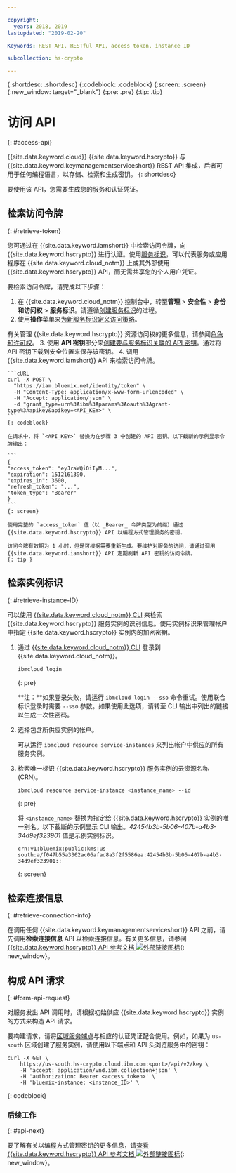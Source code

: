```yaml
---

copyright:
  years: 2018, 2019
lastupdated: "2019-02-20"

Keywords: REST API, RESTful API, access token, instance ID

subcollection: hs-crypto

---
```


{:shortdesc: .shortdesc}
{:codeblock: .codeblock}
{:screen: .screen}
{:new_window: target="_blank"}
{:pre: .pre}
{:tip: .tip}

# 访问 API
{: #access-api}

{{site.data.keyword.cloud}} {{site.data.keyword.hscrypto}} 与 {{site.data.keyword.keymanagementserviceshort}} REST API 集成，后者可用于任何编程语言，以存储、检索和生成密钥。
{: shortdesc}

要使用该 API，您需要生成您的服务和认证凭证。

## 检索访问令牌
{: #retrieve-token}

您可通过在 {{site.data.keyword.iamshort}} 中检索访问令牌，向 {{site.data.keyword.hscrypto}} 进行认证。使用[服务标识](/docs/iam/serviceid.html#serviceids)，可以代表服务或应用程序在 {{site.data.keyword.cloud_notm}} 上或其外部使用 {{site.data.keyword.hscrypto}} API，而无需共享您的个人用户凭证。  

<!-- If you want to authenticate with your user credentials, you can retrieve your token by running `ibmcloud iam oauth-tokens` in the [{{site.data.keyword.cloud_notm}} CLI](/docs/cli/index.html#overview).
{: tip} -->

要检索访问令牌，请完成以下步骤：

1. 在 {{site.data.keyword.cloud_notm}} 控制台中，转至**管理** &gt; **安全性** &gt; **身份和访问权** &gt; **服务标识**。请遵循[创建服务标识](/docs/iam/serviceid.html#creating-a-service-id)的过程。
2. 使用**操作**菜单来[为新服务标识定义访问策略](/docs/iam/serviceidaccess.html)。

有关管理 {{site.data.keyword.hscrypto}} 资源访问权的更多信息，请参阅[角色和许可权](/docs/services/hs-crypto/manage-access.html#roles)。
3. 使用 **API 密钥**部分来[创建要与服务标识关联的 API 密钥](/docs/iam/serviceid_keys.html#serviceidapikeys)。通过将 API 密钥下载到安全位置来保存该密钥。
4. 调用 {{site.data.keyword.iamshort}} API 来检索访问令牌。

    ```cURL
    curl -X POST \
      "https://iam.bluemix.net/identity/token" \
      -H "Content-Type: application/x-www-form-urlencoded" \
      -H "Accept: application/json" \
      -d "grant_type=urn%3Aibm%3Aparams%3Aoauth%3Agrant-type%3Aapikey&apikey=<API_KEY>" \ 
    ```
    {: codeblock}

    在请求中，将 `<API_KEY>` 替换为在步骤 3 中创建的 API 密钥。以下截断的示例显示令牌输出：

    ```
    {
    "access_token": "eyJraWQiOiIyM...",
    "expiration": 1512161390,
    "expires_in": 3600,
    "refresh_token": "...",
    "token_type": "Bearer"
    }
    ```
    {: screen}

    使用完整的 `access_token` 值（以 _Bearer_ 令牌类型为前缀）通过 {{site.data.keyword.hscrypto}} API 以编程方式管理服务的密钥。

    访问令牌有效期为 1 小时，但是可根据需要重新生成。要维护对服务的访问，请通过调用 {{site.data.keyword.iamshort}} API 定期刷新 API 密钥的访问令牌。   
    {: tip }

## 检索实例标识
{: #retrieve-instance-ID}

可以使用 [{{site.data.keyword.cloud_notm}} CLI](/docs/cli/index.html#overview) 来检索 {{site.data.keyword.hscrypto}} 服务实例的识别信息。使用实例标识来管理帐户中指定 {{site.data.keyword.hscrypto}} 实例内的加密密钥。

1. 通过 [{{site.data.keyword.cloud_notm}} CLI](/docs/cli/index.html#overview) 登录到 {{site.data.keyword.cloud_notm}}。

    ```sh
    ibmcloud login
    ```
    {: pre}

    **注：**如果登录失败，请运行 `ibmcloud login --sso` 命令重试。使用联合标识登录时需要 `--sso` 参数。如果使用此选项，请转至 CLI 输出中列出的链接以生成一次性密码。

2. 选择包含所供应实例的帐户。

    可以运行 `ibmcloud resource service-instances` 来列出帐户中供应的所有服务实例。

3. 检索唯一标识 {{site.data.keyword.hscrypto}} 服务实例的云资源名称 (CRN)。

    ```sh
    ibmcloud resource service-instance <instance_name> --id
    ```
    {: pre}

    将 `<instance_name>` 替换为指定给 {{site.data.keyword.hscrypto}} 实例的唯一别名。以下截断的示例显示 CLI 输出。_42454b3b-5b06-407b-a4b3-34d9ef323901_ 值是示例实例标识。

    ```
    crn:v1:bluemix:public:kms:us-south:a/f047b55a3362ac06afad8a3f2f5586ea:42454b3b-5b06-407b-a4b3-34d9ef323901::
    ```
    {: screen}

## 检索连接信息
{: #retrieve-connection-info}

在调用任何 {{site.data.keyword.keymanagementserviceshort}} API 之前，请先调用**检索连接信息** API 以检索连接信息。有关更多信息，请参阅 [{{site.data.keyword.hscrypto}} API 参考文档 ![外部链接图标](../../icons/launch-glyph.svg "外部链接图标")](https://{DomainName}/apidocs/hs-crypto){: new_window}。

## 构成 API 请求
{: #form-api-request}

对服务发出 API 调用时，请根据初始供应 {{site.data.keyword.hscrypto}} 实例的方式来构造 API 请求。

要构建请求，请将[区域服务端点](/docs/services/hs-crypto/regions.html)与相应的认证凭证配合使用。例如，如果为 `us-south` 区域创建了服务实例，请使用以下端点和 API 头浏览服务中的密钥：

```cURL
curl -X GET \
    https://us-south.hs-crypto.cloud.ibm.com:<port>/api/v2/key \
    -H 'accept: application/vnd.ibm.collection+json' \
    -H 'authorization: Bearer <access_token>' \
    -H 'bluemix-instance: <instance_ID>' \
```
{: codeblock}

### 后续工作
{: #api-next}

要了解有关以编程方式管理密钥的更多信息，请[查看 {{site.data.keyword.hscrypto}} API 参考文档 ![外部链接图标](../../icons/launch-glyph.svg "外部链接图标")](https://{DomainName}/apidocs/hs-crypto){: new_window}。

<!-- To see an example of how keys stored in {{site.data.keyword.hscrypto}} can work to encrypt and decrypt data, [check out the sample app in GitHub ![External link icon](../../icons/launch-glyph.svg "External link icon")](https://github.com/IBM-Bluemix/key-protect-helloworld-python){: new_window}. -->
